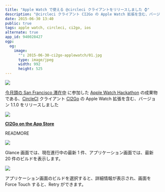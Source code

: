 ```yaml
---
title: "Apple Watch で使える @circleci クライアントをリリースしました ⌚️"
description: "@circleci クライアント CI2Go の Apple Watch 拡張を含む、バージョン 1.1.0 をリリースしました。"
date: 2015-06-30 13:40
public: true
tags: apple watch, circleci, ci2go, ios
alternate: true
app_id: 940028427
ogp:
  og:
    image:
      "": 2015-06-30-ci2go-applewatch/01.jpg
      type: image/jpeg
      width: 992
      height: 525
---
```


![](images/2015-06-30-ci2go-applewatch/01.jpg)

[今月頭の San Francisco 滞在中][sf] に参加した [Apple Watch Hackathon] の成果物である、[CircleCI] クライアント [CI2Go] の Apple Watch 拡張を含む、バージョン 1.1.0 をリリースしました

[![](images/appstore.svg)][appstore]

**[CI2Go on the App Store][appstore]**

READMORE

![](images/2015-06-30-ci2go-applewatch/watches1.png)

Glance 画面では、現在進行中の最新 1 件、アプリケーション画面では、最新 20 件のビルドを表示します。

![](images/2015-06-30-ci2go-applewatch/watches2.png)

アプリケーション画面のビルドを選択すると、詳細情報が表示され、画面を Force Touch すると、Retry ができます。

[sf]: /2015/06/23/san-francisco/
[apple watch hackathon]: http://www.hackathon.watch/
[circleci]: https://circleci.com/
[ci2go]: /2014/11/26/ci2go/
[appstore]: https://itunes.apple.com/app/id940028427?mt=8
